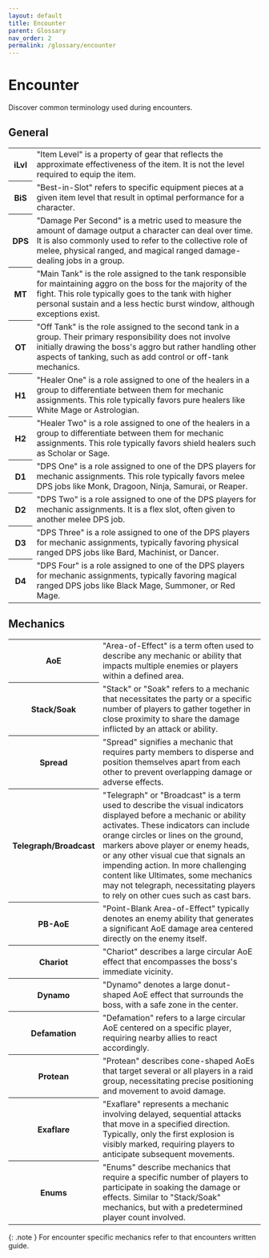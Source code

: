 ```yaml
---
layout: default
title: Encounter
parent: Glossary
nav_order: 2
permalink: /glossary/encounter
---
```


# Encounter

Discover common terminology used during encounters.

## General

<table>
    <tr>
        <th>iLvl</th>
        <td>"Item Level" is a property of gear that reflects the approximate effectiveness of the item. It is not the level required to equip the item.</td>
    </tr>
    <tr>
        <th>BiS</th>
        <td>"Best-in-Slot" refers to specific equipment pieces at a given item level that result in optimal performance for a character.</td>
    </tr>   
    <tr>
        <th>DPS</th>
        <td>"Damage Per Second" is a metric used to measure the amount of damage output a character can deal over time. It is also commonly used to refer to the collective role of melee, physical ranged, and magical ranged damage-dealing jobs in a group.</td>
    </tr>   
    <tr>
        <th>MT</th>
        <td>"Main Tank" is the role assigned to the tank responsible for maintaining aggro on the boss for the majority of the fight. This role typically goes to the tank with higher personal sustain and a less hectic burst window, although exceptions exist.</td>
    </tr>
    <tr>
        <th>OT</th>
        <td>"Off Tank" is the role assigned to the second tank in a group. Their primary responsibility does not involve initially drawing the boss's aggro but rather handling other aspects of tanking, such as add control or off-tank mechanics.</td>
    </tr>
    <tr>
        <th>H1</th>
        <td>"Healer One" is a role assigned to one of the healers in a group to differentiate between them for mechanic assignments. This role typically favors pure healers like White Mage or Astrologian.</td>
    </tr>
    <tr>
        <th>H2</th>
        <td>"Healer Two" is a role assigned to one of the healers in a group to differentiate between them for mechanic assignments. This role typically favors shield healers such as Scholar or Sage.</td>
    </tr>
    <tr>
        <th>D1</th>
        <td>"DPS One" is a role assigned to one of the DPS players for mechanic assignments. This role typically favors melee DPS jobs like Monk, Dragoon, Ninja, Samurai, or Reaper.</td>
    </tr>
    <tr>
        <th>D2</th>
        <td>"DPS Two" is a role assigned to one of the DPS players for mechanic assignments. It is a flex slot, often given to another melee DPS job.</td>
    </tr>
    <tr>
        <th>D3</th>
        <td>"DPS Three" is a role assigned to one of the DPS players for mechanic assignments, typically favoring physical ranged DPS jobs like Bard, Machinist, or Dancer.</td>
    </tr>
    <tr>
        <th>D4</th>
        <td>"DPS Four" is a role assigned to one of the DPS players for mechanic assignments, typically favoring magical ranged DPS jobs like Black Mage, Summoner, or Red Mage.</td>
    </tr>
</table>

## Mechanics

<table>
    <tr>
        <th>AoE</th>
        <td>"Area-of-Effect" is a term often used to describe any mechanic or ability that impacts multiple enemies or players within a defined area.</td>
    </tr>
    <tr>
        <th>Stack/Soak</th>
        <td>"Stack" or "Soak" refers to a mechanic that necessitates the party or a specific number of players to gather together in close proximity to share the damage inflicted by an attack or ability.</td>
    </tr>   
    <tr>
        <th>Spread</th>
        <td>"Spread" signifies a mechanic that requires party members to disperse and position themselves apart from each other to prevent overlapping damage or adverse effects.</td>
    </tr>   
    <tr>
        <th>Telegraph/Broadcast</th>
        <td>"Telegraph" or "Broadcast" is a term used to describe the visual indicators displayed before a mechanic or ability activates. These indicators can include orange circles or lines on the ground, markers above player or enemy heads, or any other visual cue that signals an impending action. In more challenging content like Ultimates, some mechanics may not telegraph, necessitating players to rely on other cues such as cast bars.</td>
    </tr>
    <tr>
        <th>PB-AoE</th>
        <td>"Point-Blank Area-of-Effect" typically denotes an enemy ability that generates a significant AoE damage area centered directly on the enemy itself.</td>
    </tr>
    <tr>
        <th>Chariot</th>
        <td>"Chariot" describes a large circular AoE effect that encompasses the boss's immediate vicinity.</td>
    </tr>
    <tr>
        <th>Dynamo</th>
        <td>"Dynamo" denotes a large donut-shaped AoE effect that surrounds the boss, with a safe zone in the center.</td>
    </tr>
    <tr>
        <th>Defamation</th>
        <td>"Defamation" refers to a large circular AoE centered on a specific player, requiring nearby allies to react accordingly.</td>
    </tr>
    <tr>
        <th>Protean</th>
        <td>"Protean" describes cone-shaped AoEs that target several or all players in a raid group, necessitating precise positioning and movement to avoid damage.</td>
    </tr>
    <tr>
        <th>Exaflare</th>
        <td>"Exaflare" represents a mechanic involving delayed, sequential attacks that move in a specified direction. Typically, only the first explosion is visibly marked, requiring players to anticipate subsequent movements.</td>
    </tr>
    <tr>
        <th>Enums</th>
        <td>"Enums" describe mechanics that require a specific number of players to participate in soaking the damage or effects. Similar to "Stack/Soak" mechanics, but with a predetermined player count involved.</td>
    </tr>
</table>

{: .note }
For encounter specific mechanics refer to that encounters written guide.